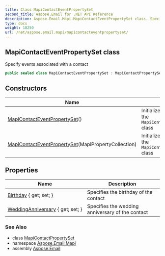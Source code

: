 ```yaml
---
title: Class MapiContactEventPropertySet
second_title: Aspose.Email for .NET API Reference
description: Aspose.Email.Mapi.MapiContactEventPropertySet class. Specify events associated with a contact
type: docs
weight: 18250
url: /net/aspose.email.mapi/mapicontacteventpropertyset/
---
```

## MapiContactEventPropertySet class

Specify events associated with a contact

```csharp
public sealed class MapiContactEventPropertySet : MapiContactPropertySet
```

## Constructors

| Name | Description |
| --- | --- |
| [MapiContactEventPropertySet](mapicontacteventpropertyset/#constructor)() | Initializes a new instance of the `MapiContactEventPropertySet` class |
| [MapiContactEventPropertySet](mapicontacteventpropertyset/#constructor_1)(MapiPropertyCollection) | Initializes a new instance of the `MapiContactEventPropertySet` class |

## Properties

| Name | Description |
| --- | --- |
| [Birthday](../../aspose.email.mapi/mapicontacteventpropertyset/birthday/) { get; set; } | Specifies the birthday of the contact |
| [WeddingAnniversary](../../aspose.email.mapi/mapicontacteventpropertyset/weddinganniversary/) { get; set; } | Specifies the wedding anniversary of the contact |

### See Also

* class [MapiContactPropertySet](../mapicontactpropertyset/)
* namespace [Aspose.Email.Mapi](../../aspose.email.mapi/)
* assembly [Aspose.Email](../../)


